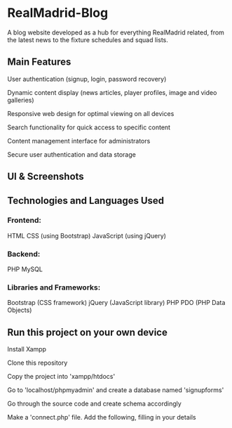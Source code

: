 # RealMadrid-Blog


A blog website developed as a hub for everything RealMadrid related, from the latest news to the fixture schedules and squad lists.


## Main Features


User authentication (signup, login, password recovery)


Dynamic content display (news articles, player profiles, image and video galleries)


Responsive web design for optimal viewing on all devices


Search functionality for quick access to specific content


Content management interface for administrators


Secure user authentication and data storage


## UI & Screenshots



## Technologies and Languages Used


### Frontend:

HTML
CSS (using Bootstrap)
JavaScript (using jQuery)


### Backend:

PHP
MySQL


### Libraries and Frameworks:

Bootstrap (CSS framework)
jQuery (JavaScript library)
PHP PDO (PHP Data Objects)


## Run this project on your own device


Install Xampp

Clone this repository

Copy the project into 'xampp/htdocs'

Go to 'localhost/phpmyadmin' and create a database named 'signupforms'

Go through the source code and create schema accordingly

Make a 'connect.php' file. Add the following, filling in your details

<?php
$HOSTNAME = '';
$USERNAME = '';
$PASSWORD = "";
$DATABASE = '';


$con = mysqli_connect($HOSTNAME, $USERNAME, $PASSWORD, $DATABASE);


Go to localhost/RealMadrid-Blog/signup.php and take it from there


## Reach out in case of any feedback or queries

